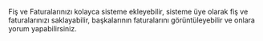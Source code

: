 Fiş ve Faturalarınızı kolayca sisteme ekleyebilir, sisteme üye olarak fiş ve faturalarınızı saklayabilir, başkalarının faturalarını görüntüleyebilir ve onlara yorum yapabilirsiniz.
